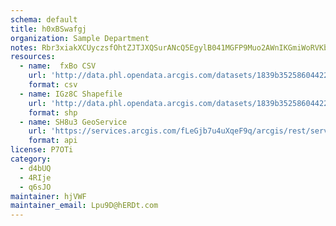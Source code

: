 ```yaml
---
schema: default
title: h0xBSwafgj 
organization: Sample Department 
notes: Rbr3xiakXCUyczsfOhtZJTJXQSurANcQ5EgylB041MGFP9Muo2AWnIKGmiWoRVKbHv3wgqlhf7xCS 8LBFVTsj Zp497vpzj265L 
resources:
  - name:  fxBo CSV
    url: 'http://data.phl.opendata.arcgis.com/datasets/1839b35258604422b0b520cbb668df0d_0.csv'
    format: csv
  - name: IGz8C Shapefile
    url: 'http://data.phl.opendata.arcgis.com/datasets/1839b35258604422b0b520cbb668df0d_0.zip'
    format: shp
  - name: SH8u3 GeoService
    url: 'https://services.arcgis.com/fLeGjb7u4uXqeF9q/arcgis/rest/services/Air_Monitoring_Stations/FeatureServer/0/query'
    format: api
license: P7OTi 
category:
  - d4bUQ 
  - 4RIje 
  - q6sJO 
maintainer: hjVWF  
maintainer_email: Lpu9D@hERDt.com
---
```

